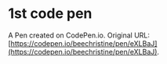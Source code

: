 # 1st code pen 

A Pen created on CodePen.io. Original URL: [https://codepen.io/beechristine/pen/eXLBaJ](https://codepen.io/beechristine/pen/eXLBaJ).


